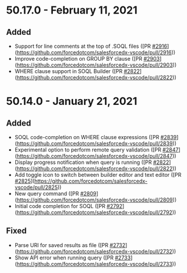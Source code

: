 # 50.17.0 - February 11, 2021

## Added

- Support for line comments at the top of .SOQL files ([PR [#2916](https://github.com/forcedotcom/salesforcedx-vscode/issues/2916)](https://github.com/forcedotcom/salesforcedx-vscode/pull/2916))
- Improve code-completion on GROUP BY clause ([PR [#2903](https://github.com/forcedotcom/salesforcedx-vscode/issues/2903)](https://github.com/forcedotcom/salesforcedx-vscode/pull/2903))
- WHERE clause support in SOQL Builder ([PR [#2822](https://github.com/forcedotcom/salesforcedx-vscode/issues/2822)](https://github.com/forcedotcom/salesforcedx-vscode/pull/2822))

# 50.14.0 - January 21, 2021

## Added

- SOQL code-completion on WHERE clause expressions ([PR [#2839](https://github.com/forcedotcom/salesforcedx-vscode/issues/2839)](https://github.com/forcedotcom/salesforcedx-vscode/pull/2839))
- Experimental option to perform remote query validation ([PR [#2847](https://github.com/forcedotcom/salesforcedx-vscode/issues/2847)](https://github.com/forcedotcom/salesforcedx-vscode/pull/2847))
- Display progress notification when query is running ([PR [#2822](https://github.com/forcedotcom/salesforcedx-vscode/issues/2822)](https://github.com/forcedotcom/salesforcedx-vscode/pull/2822))
- Add toggle icon to switch between builder editor and text editor ([PR [#2825](https://github.com/forcedotcom/salesforcedx-vscode/issues/2825)](https://github.com/forcedotcom/salesforcedx-vscode/pull/2825))
- New query command ([PR [#2809](https://github.com/forcedotcom/salesforcedx-vscode/issues/2809)](https://github.com/forcedotcom/salesforcedx-vscode/pull/2809))
- Initial code completion for SOQL ([PR [#2792](https://github.com/forcedotcom/salesforcedx-vscode/issues/2792)](https://github.com/forcedotcom/salesforcedx-vscode/pull/2792))

## Fixed

- Parse URI for saved results as file ([PR [#2732](https://github.com/forcedotcom/salesforcedx-vscode/issues/2732)](https://github.com/forcedotcom/salesforcedx-vscode/pull/2732))
- Show API error when running query ([PR [#2733](https://github.com/forcedotcom/salesforcedx-vscode/issues/2733)](https://github.com/forcedotcom/salesforcedx-vscode/pull/2733))
